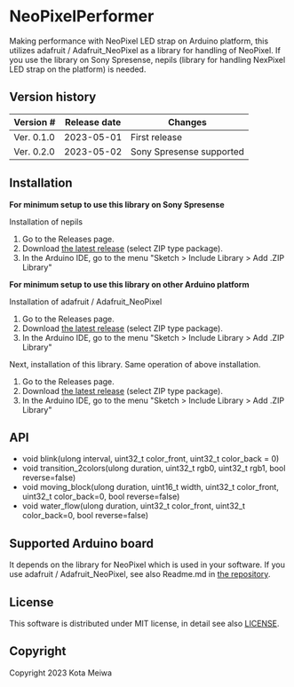 # NeoPixelPerformer
Making performance with NeoPixel LED strap on Arduino platform, this utilizes adafruit / Adafruit_NeoPixel as a library for handling of NeoPixel.
If you use the library on Sony Spresense, nepils (library for handling NexPixel LED strap on the platform) is needed.

## Version history
| Version # | Release date  | Changes                                               |
| ---        | ---         | ---                                                    |
| Ver. 0.1.0     | 2023-05-01  | First release                                          |
| Ver. 0.2.0     | 2023-05-02  | Sony Spresense supported                              |

## Installation
**For minimum setup to use this library on Sony Spresense**

Installation of nepils
1. Go to the Releases page.
1. Download [the latest release](https://github.com/KotaMeiwa/nepils/tags) (select ZIP type package).
1. In the Arduino IDE, go to the menu "Sketch > Include Library > Add .ZIP Library"

**For minimum setup to use this library on other Arduino platform**

Installation of adafruit / Adafruit_NeoPixel
1. Go to the Releases page.
1. Download [the latest release](https://github.com/adafruit/Adafruit_NeoPixel/releases) (select ZIP type package).
1. In the Arduino IDE, go to the menu "Sketch > Include Library > Add .ZIP Library"

Next, installation of this library. Same operation of above installation.
1. Go to the Releases page.
1. Download [the latest release](https://github.com/KotaMeiwa/NeoPixelPerformer/releases) (select ZIP type package).
1. In the Arduino IDE, go to the menu "Sketch > Include Library > Add .ZIP Library"

## API
- void blink(ulong interval, uint32_t color_front, uint32_t color_back = 0)
- void transition_2colors(ulong duration, uint32_t rgb0, uint32_t rgb1, bool reverse=false)
- void moving_block(ulong duration, uint16_t width, uint32_t color_front, uint32_t color_back=0, bool reverse=false)
- void water_flow(ulong duration, uint32_t color_front, uint32_t color_back=0, bool reverse=false)

## Supported Arduino board
It depends on the library for NeoPixel which is used in your software. If you use adafruit / Adafruit_NeoPixel, see also Readme.md in [the repository](https://github.com/adafruit/Adafruit_NeoPixel).

## License
This software is distributed under MIT license, in detail see also [LICENSE](/LICENSE).

## Copyright
Copyright 2023 Kota Meiwa
